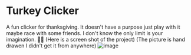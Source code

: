 # Turkey Clicker

A fun clicker for thanksgiving. It doesn't have a purpose just play with it maybe race with some friends. I don't know the only limit is your imagination. 🦃🍗 (Here is a screen shot of the project) (The picture is hand drawen I didn't get it from anywhere)
![image](https://github.com/user-attachments/assets/01bc2210-abf5-41d5-bd91-1ae7dbc2778f)

